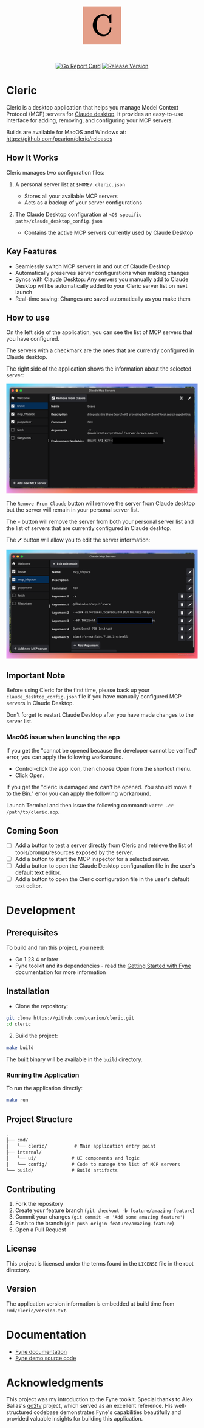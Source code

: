 <br/>
<p align="center">
<img src="assets/cleric-logo.svg" width="100" alt="Cleric logo">
</p>
<br/>
<div align="center">
<p>

[![Go Report Card](https://goreportcard.com/badge/github.com/github.com/pcarion/cleric)](https://goreportcard.com/report/github.com/pcarion/cleric)
[![Release Version](https://img.shields.io/github/v/release/pcarion/cleric?label=Release)](https://github.com/pcarion/cleric/releases/latest)
</p>
</div>


# Cleric

Cleric is a desktop application that helps you manage Model Context Protocol (MCP) servers for [Claude desktop](https://claude.ai/download). It provides an easy-to-use interface for adding, removing, and configuring your MCP servers.

Builds are available for MacOS and Windows at: https://github.com/pcarion/cleric/releases

## How It Works

Cleric manages two configuration files:

1. A personal server list at `$HOME/.cleric.json`
   - Stores all your available MCP servers
   - Acts as a backup of your server configurations

2. The Claude Desktop configuration at `<OS specific path>/claude_desktop_config.json`
   - Contains the active MCP servers currently used by Claude Desktop

## Key Features

- Seamlessly switch MCP servers in and out of Claude Desktop
- Automatically preserves server configurations when making changes
- Syncs with Claude Desktop: Any servers you manually add to Claude Desktop will be automatically added to your Cleric server list on next launch
- Real-time saving: Changes are saved automatically as you make them


## How to use

On the left side of the application, you can see the list of MCP servers that you have configured.

The servers with a checkmark are the ones that are currently configured in Claude desktop.

The right side of the application shows the information about the selected server:

![MCP server information](assets/cleric-screenshot-01.png)

The `Remove From Claude` button will remove the server from Claude desktop but the server will remain in your personal server list.

The `✄` button will remove the server from both your personal server list and the list of servers that are currently configured in Claude desktop.

The `🖊️` button will allow you to edit the server information:

![MCP server information](assets/cleric-screenshot-02.png)

## Important Note

Before using Cleric for the first time, please back up your `claude_desktop_config.json` file if you have manually configured MCP servers in Claude Desktop.

Don't forget to restart Claude Desktop after you have made changes to the server list.


### MacOS issue when launching the app

If you get the "cannot be opened because the developer cannot be verified" error, you can apply the following workaround.

* Control-click the app icon, then choose Open from the shortcut menu.
* Click Open.

If you get the "cleric is damaged and can't be opened. You should move it to the Bin." error you can apply the following workaround.

Launch Terminal and then issue the following command: `xattr -cr /path/to/cleric.app`.

## Coming Soon

- [ ] Add a button to test a server directly from Cleric and retrieve the list of tools/prompt/resources exposed by the server.
- [ ] Add a button to start the MCP inspector for a selected server.
- [ ] Add a button to open the Claude Desktop configuration file in the user's default text editor.
- [ ] Add a button to open the Cleric configuration file in the user's default text editor.

# Development

## Prerequisites

To build and run this project, you need:

- Go 1.23.4 or later
- Fyne toolkit and its dependencies - read the [Getting Started with Fyne](https://docs.fyne.io/started/) documentation for more information

## Installation

- Clone the repository:

```bash
git clone https://github.com/pcarion/cleric.git
cd cleric
```

2. Build the project:

```bash
make build
```

The built binary will be available in the `build` directory.

### Running the Application

To run the application directly:
```bash
make run
```

## Project Structure

```
.
├── cmd/
│   └── cleric/          # Main application entry point
├── internal/
│   └── ui/             # UI components and logic
│   └── config/         # Code to manage the list of MCP servers
└── build/              # Build artifacts
```

## Contributing

1. Fork the repository
2. Create your feature branch (`git checkout -b feature/amazing-feature`)
3. Commit your changes (`git commit -m 'Add some amazing feature'`)
4. Push to the branch (`git push origin feature/amazing-feature`)
5. Open a Pull Request

## License

This project is licensed under the terms found in the `LICENSE` file in the root directory.

## Version

The application version information is embedded at build time from `cmd/cleric/version.txt`.

# Documentation
* [Fyne documentation](https://docs.fyne.io/)
* [Fyne demo source code](https://github.com/fyne-io/fyne/blob/master/cmd/fyne_demo/main.go)

# Acknowledgments

This project was my introduction to the Fyne toolkit. Special thanks to Alex Ballas's [go2tv](https://github.com/alexballas/go2tv) project, which served as an excellent reference. His well-structured codebase demonstrates Fyne's capabilities beautifully and provided valuable insights for building this application.


